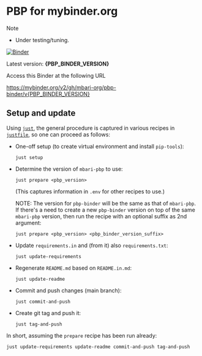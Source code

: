 <!--
NOTE: Do not edit README.md, but README.IN.md.
The former is generated from the latter.
--> 

# PBP for mybinder.org

> [!NOTE]
> - Under testing/tuning.

[![Binder](https://mybinder.org/badge_logo.svg)](https://mybinder.org/v2/gh/mbari-org/pbp-binder/v{PBP_BINDER_VERSION})

Latest version: **{PBP_BINDER_VERSION}**

Access this Binder at the following URL

https://mybinder.org/v2/gh/mbari-org/pbp-binder/v{PBP_BINDER_VERSION}

## Setup and update

Using [`just`](https://just.systems), the general procedure is captured in
various recipes in [`justfile`](justfile), so one can proceed as follows:

- One-off setup (to create virtual environment and install `pip-tools`):
    ```
    just setup
    ```

- Determine the version of `mbari-pbp` to use:
    ```
    just prepare <pbp_version>
    ```

    (This captures information in `.env` for other recipes to use.)

    NOTE: The version for `pbp-binder` will be the same as that of `mbari-pbp`.
    If there's a need to create a new `pbp-binder` version on top of the same `mbari-pbp` version,
    then run the recipe with an optional suffix as 2nd argument:
    ```
    just prepare <pbp_version> <pbp_binder_version_suffix>
    ```

- Update `requirements.in` and (from it) also `requirements.txt`:
     ```
     just update-requirements 
     ```

- Regenerate `README.md` based on `README.in.md`:
     ```
     just update-readme
     ```

- Commit and push changes (main branch):
     ```
     just commit-and-push
     ```

- Create git tag and push it:
     ```
     just tag-and-push
     ```

In short, assuming the `prepare` recipe has been run already:
```
just update-requirements update-readme commit-and-push tag-and-push
```

